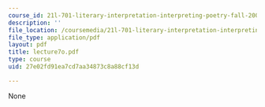 ```yaml
---
course_id: 21l-701-literary-interpretation-interpreting-poetry-fall-2003
description: ''
file_location: /coursemedia/21l-701-literary-interpretation-interpreting-poetry-fall-2003/27e02fd91ea7cd7aa34873c8a88cf13d_lecture7o.pdf
file_type: application/pdf
layout: pdf
title: lecture7o.pdf
type: course
uid: 27e02fd91ea7cd7aa34873c8a88cf13d

---
```

None